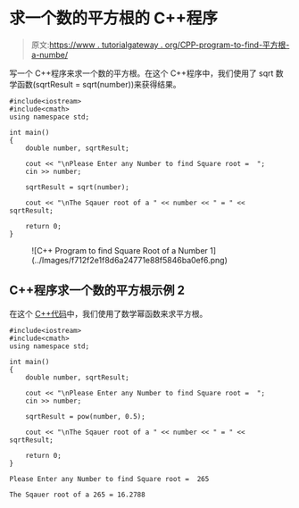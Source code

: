 # 求一个数的平方根的 C++程序

> 原文:[https://www . tutorialgateway . org/CPP-program-to-find-平方根-a-numbe/](https://www.tutorialgateway.org/cpp-program-to-find-square-root-of-a-numbe/)

写一个 C++程序来求一个数的平方根。在这个 C++程序中，我们使用了 sqrt 数学函数(sqrtResult = sqrt(number))来获得结果。

```
#include<iostream>
#include<cmath>
using namespace std;

int main()
{
	double number, sqrtResult;

	cout << "\nPlease Enter any Number to find Square root =  ";
	cin >> number;

	sqrtResult = sqrt(number);

	cout << "\nThe Sqauer root of a " << number << " = " << sqrtResult;

 	return 0;
}
```

<figure class="wp-block-image size-large">![C++ Program to find Square Root of a Number 1](../Images/f712f2e1f8d6a24771e88f5846ba0ef6.png)</figure>

## C++程序求一个数的平方根示例 2

在这个 [C++代码](https://www.tutorialgateway.org/cpp-programs/)中，我们使用了数学幂函数来求平方根。

```
#include<iostream>
#include<cmath>
using namespace std;

int main()
{
	double number, sqrtResult;

	cout << "\nPlease Enter any Number to find Square root =  ";
	cin >> number;

	sqrtResult = pow(number, 0.5);

	cout << "\nThe Sqauer root of a " << number << " = " << sqrtResult;

 	return 0;
}
```

```
Please Enter any Number to find Square root =  265

The Sqauer root of a 265 = 16.2788
```